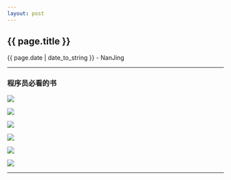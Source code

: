 ```yaml
---
layout: post
---
```


<h2>{{ page.title }}</h2>
<p class='meta'>{{ page.date | date_to_string }} - NanJing</p>

---


### 程序员必看的书 ###
![](http://img11.360buyimg.com/n1/g14/M05/0D/15/rBEhVVIhQfAIAAAAAAMiuW82EnEAACrGADQNYgAAyLR569.jpg)

![](http://itjh.qiniudn.com/itjgioshkhj.jpg)

![](http://itjh.qiniudn.com/itjgiosbyyl.jpg)

![](http://www.itjhwd.com/wp-content/uploads/2014/08/31.jpg)

![](http://www.itjhwd.com/wp-content/uploads/2014/08/4.jpg)

![](http://www.itjhwd.com/wp-content/uploads/2014/08/7.jpg)

---